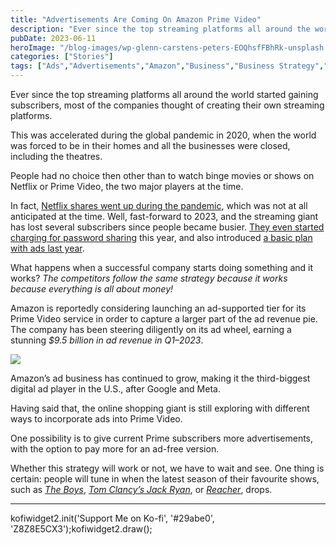 ```yaml
---
title: "Advertisements Are Coming On Amazon Prime Video"
description: "Ever since the top streaming platforms all around the world started gaining subscribers, most of the companies thought of creating their own streaming platforms. This was accelerated during the global pandemic in 2020, when the world was forced to be in their homes and all the businesses were closed, including the theatres. People had no [&hellip;]"
pubDate: 2023-06-11
heroImage: "/blog-images/wp-glenn-carstens-peters-EOQhsfFBhRk-unsplash.jpg"
categories: ["Stories"]
tags: ["Ads","Advertisements","Amazon","Business","Business Strategy","future","Jeff Bezos","Netflix","Streaming","thedeveloperstory"]
---
```


Ever since the top streaming platforms all around the world started gaining subscribers, most of the companies thought of creating their own streaming platforms.

This was accelerated during the global pandemic in 2020, when the world was forced to be in their homes and all the businesses were closed, including the theatres.

People had no choice then other than to watch binge movies or shows on Netflix or Prime Video, the two major players at the time.

In fact, [Netflix shares went up during the pandemic](https://www.forbes.com/sites/greatspeculations/2020/04/02/netflix-stock-up-14-in-2020-at-375-despite-covid-19-is-it-sustainable/?sh=15dd71e430e4), which was not at all anticipated at the time. Well, fast-forward to 2023, and the streaming giant has lost several subscribers since people became busier. [They even started charging for password sharing](https://thedeveloperstory.com/2023/05/24/you-cant-share-your-netflix-account-for-free-any-more/) this year, and also introduced [a basic plan with ads last year](https://about.netflix.com/en/news/announcing-basic-with-ads-us).

What happens when a successful company starts doing something and it works? _The competitors follow the same strategy because it works because everything is all about money!_

Amazon is reportedly considering launching an ad-supported tier for its Prime Video service in order to capture a larger part of the ad revenue pie. The company has been steering diligently on its ad wheel, earning a stunning _$9.5 billion in ad revenue in Q1–2023_.

![](https://thedeveloperstory.com/wp-content/uploads/2023/06/screely-1686471811471-1024x630.png)

Amazon’s ad business has continued to grow, making it the third-biggest digital ad player in the U.S., after Google and Meta.

Having said that, the online shopping giant is still exploring with different ways to incorporate ads into Prime Video.

One possibility is to give current Prime subscribers more advertisements, with the option to pay more for an ad-free version.

Whether this strategy will work or not, we have to wait and see. One thing is certain: people will tune in when the latest season of their favourite shows, such as [_The Boys_](https://www.imdb.com/title/tt1190634/), [_Tom Clancy’s Jack Ryan_](https://www.imdb.com/title/tt5057054/), or [_Reacher_](https://www.imdb.com/title/tt9288030/), drops.

* * *

kofiwidget2.init('Support Me on Ko-fi', '#29abe0', 'Z8Z8E5CX3');kofiwidget2.draw();